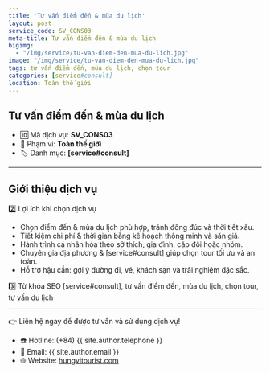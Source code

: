 ```yaml
---
title: 'Tư vấn điểm đến & mùa du lịch'
layout: post
service_code: SV_CONS03
meta-title: Tư vấn điểm đến & mùa du lịch
bigimg:
  - "/img/service/tu-van-diem-den-mua-du-lich.jpg"
image: "/img/service/tu-van-diem-den-mua-du-lich.jpg"
tags: tư vấn điểm đến, mùa du lịch, chọn tour
categories: [service#consult]
location: Toàn thế giới
---
```


## Tư vấn điểm đến & mùa du lịch

- 🆔 Mã dịch vụ: **SV_CONS03**
- 📍 Phạm vi: **Toàn thế giới**
- 🏷️ Danh mục: **[service#consult]**

---

## Giới thiệu dịch vụ

2️⃣ Lợi ích khi chọn dịch vụ
- Chọn điểm đến & mùa du lịch phù hợp, tránh đông đúc và thời tiết xấu.  
- Tiết kiệm chi phí & thời gian bằng kế hoạch thông minh và săn giá.  
- Hành trình cá nhân hóa theo sở thích, gia đình, cặp đôi hoặc nhóm.  
- Chuyên gia địa phương & [service#consult] giúp chọn tour tối ưu và an toàn.  
- Hỗ trợ hậu cần: gợi ý đường đi, vé, khách sạn và trải nghiệm đặc sắc.

3️⃣ Từ khóa SEO
[service#consult], tư vấn điểm đến, mùa du lịch, chọn tour, tư vấn du lịch

---

👉 Liên hệ ngay để được tư vấn và sử dụng dịch vụ!

- ☎️ Hotline: (+84) {{ site.author.telephone }}
- 📧 Email: {{ site.author.email }}
- 🌐 Website: [hungvitourist.com](https://hungvitourist.com)

